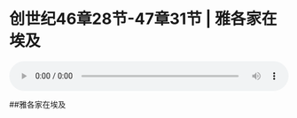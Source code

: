 # 创世纪46章28节-47章31节 | 雅各家在埃及

<audio style="width: 100%;" preload="false" controls controlslist="nodownload"><source src="https://cdn.simai.ml/audio/mp3/2021/chuang_46-28_47-31.mp3" type="audio/mpeg">Your browser does not support the audio element.</audio>

##雅各家在埃及